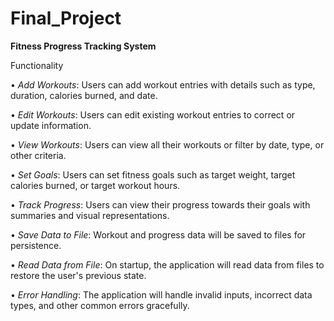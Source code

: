 # Final_Project

**Fitness Progress Tracking System**

Functionality

•	_Add Workouts_: Users can add workout entries with details such as type, duration, calories burned, and date.

•	_Edit Workouts_: Users can edit existing workout entries to correct or update information.

•	_View Workouts_: Users can view all their workouts or filter by date, type, or other criteria.

•	_Set Goals_: Users can set fitness goals such as target weight, target calories burned, or target workout hours.

•	_Track Progress_: Users can view their progress towards their goals with summaries and visual representations.

•	_Save Data to File_: Workout and progress data will be saved to files for persistence.

•	_Read Data from File_: On startup, the application will read data from files to restore the user's previous state.

•	_Error Handling_: The application will handle invalid inputs, incorrect data types, and other common errors gracefully.
